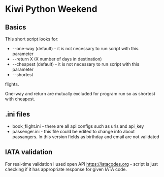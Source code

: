 # Kiwi Python Weekend
## Basics
This short script looks for:
* --one-way (default) - it is not necessary to run script with this parameter
* --return X (X number of days in destination)
* --cheapest (default) - it is not necessary to run script with this parameter
* --shortest

flights.

One-way and return are mutually excluded for program run so as shortest with cheapest.

## .ini files
* book_flight.ini - there are all api configs such as urls and api_key
* passenger.ini - this file could be edited to change info about passangers. In this version fields as birthday and email are not validated 

## IATA validation
For real-time validation I used open API https://iatacodes.org - script is just checking if it has appropriate response for given IATA code.
